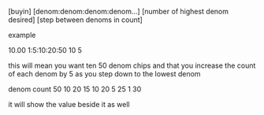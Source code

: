 [buyin] [denom:denom:denom:denom...] [number of highest denom desired] [step between denoms in count]

example

10.00 1:5:10:20:50 10 5

this will mean you want ten 50 denom chips and that you increase the count 
of each denom by 5 as you step down to the lowest denom

denom   count
50      10
20      15
10      20
5       25
1       30

it will show the value beside it as well
